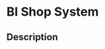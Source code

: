 BI Shop System
=====================================

Description
-------------------------------------
